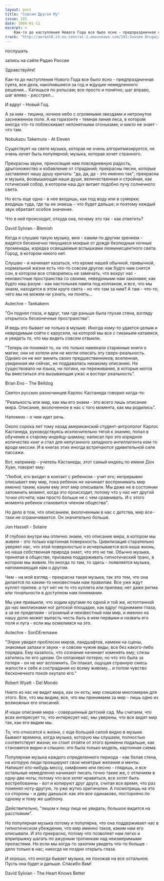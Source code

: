 ```yaml
---
layout: post
title: "Совсем Другая Му"
issue: 191
date: 2009-01-11
excerpt: >
    Как-то до наступления Нового Года все было ясно - предпраздничная суета, все дела, накопившиеся за год и ждущие немедленного решения... Катишься по рельсам; все просто и понятно; шаг вправо, шаг влево - расстрел...
track: "http://aerost8.s3.eu-central-1.amazonaws.com/191-Sovsem Drugaja Mu.mp3"
---
```


послушать

запись на сайте Радио России

Здравствуйте!

Как-то до наступления Нового Года все было ясно - предпраздничная суета, все дела, накопившиеся за год и ждущие немедленного решения... Катишься по рельсам; все просто и понятно; шаг вправо, шаг влево - расстрел...

И вдруг - Новый Год.

А за ним - тишина, ночное небо с огромными звездами и нетронутое заснеженное поле. А на горизонте - темная линия леса, в котором иногда что-то поблескивает непонятными огоньками; и никто не знает - что там.

Nobukazu Takemura - At Eleven

Существует на свете музыка, которая не очень алгоритмизируется, не очень хочет быть популярной; музыка, которая хочет странного.

Прекрасны звуки, приносящие нам повседневную радость, дрыгоножество и избавление от страданий; прекрасны песни, которые заставляют нашу душу кричать: "да, да, да - это именно так"; прекрасна и музыка, возвышающая наши души, величественная и стройная, как готический собор, в котором наш дух витает подобно лучу солнечного света.

Но есть еще одна - в нее входишь, как под воду или в сумерки; входишь туда, где ты не знаешь - что будет дальше; и поэтому каждый звук обретает особое значение.

Что в ней происходит, откуда она, почему это так - как ответить?

David Sylvian - Blemish

Когда я слушаю такую музыку, мне - каким-то другим зрением - видятся бесконечно тянущиеся мокрые от дождя безлюдные ночные променады, изредка освещаемые вспышками люминисцентного света. Город, в котором никого нет.

Слушаю - и начинает казаться, что кроме нашей обычной, привычной, нормальной жизни есть что-то совсем другое: как будто нам снится сон, в котором все сговорились не замечать, что вокруг нас - неизвестные пространства со своими, неведомыми нам законами; как будто наш разум - как настольная лампа под колпаком, и все, что мы знаем, находится в этом круге света - но что там за ним? А там - что-то, чего мы не можем ни узнать, ни понять...

Autechre - Tankakern

"Он поднял глаза, и вдруг, там где раньше была глухая стена, взгляду открылось бесконечные пространства".

И ведь это бывает не только в музыке. Иногда кому-то удается целым и невредимым сойти с карусели, на которой мы все с гиканьем катаемся, и увидеть то, что мы видеть совсем отвыкли.

"Теперь он понимал то, на что только намекали старинные книги о магии; они не хотели или не могли описать эту сверх-реальность. Однако он не мог винить своих предшественников; вселенная, увиденная им сейчас, не поддавалась никакому описанию. Не существовало ни языка, ни логики, ни переживания, в которые могла бы вместиться эта вызывающая ужас и восторг реальность".

Brian Eno - The Belldog

Светоч русских разночинцев Карлос Кастанеда говорил когда-то:

"Реальность или мир, как мы его знаем - это всего лишь описание мира. Описание, вколоченное в нас с того момента, как мы родились".

Напомню - о чем идет речь.

Около сорока лет тому назад американский студент-антрополог Карлос Кастанеда, руководствуясь исключительно тягой к знанию, попал в обучение к старому индейцу-шаману; написал про это изрядное количество книг и стал для непуганного западного интеллигента кем-то вроде мессии. И в книгах этих иногда встречаются удивительной силе пассажи.

Вот, например - учитель Кастанеды, этот самый индеец по имени Дон Хуан, говорит ему:

"Любой, кто входит в контакт с ребенком - учит его; непрерывно описывает ему мир, пока ребенок не начинает воспринимать мир именно таким, каким ему этот мир описывали. Мы даже не в состоянии запомнить момент, когда это происходит, потому что у нас нет другой точки отсчета; нам просто больше не с чем сравнивать. И с этого момента ребенок становится членом общества".

Но дело в том, что описанием, вколоченным в нас с детства, мир все-таки не ограничивается. Он значительно больше.

Jon Hassell - Solaire

И глубоко внутри мы отлично знаем, что описание мира, в котором мы живем - это только картонная поверхность. Цивилизация старательно уверяет нас, что этой поверхностью и исчерпывается вся наша жизнь, но наша собственная природа знает, что это не так. Обычно музыка, принятая в обществе, призвана поддерживать гипнотический транс, в котором мы живем. Но иногда то там, то здесь - появляется музыка, напоминающая нам о другом.

Чем - на мой взгляд - прекрасна такая музыка, так это тем, что она делается по каким-то неизвестным нам правилам. Все уже ждут куплет-припев: а тут нет не то что куплета или припева; нет даже ритма или тональности в доступном нам понимании.

Мы уже привыкли, что ходим кругами по одной и той же, истоптанной до нас миллионами ног детской площадке, как вдруг поднимаем глаза, а за ее пределами - огромный и неизвестный нам мир, и именно на нашу долю может выпасть честь быть в нем первыми и назвать его поля и луга - если мы осмелимся на это.

Autechre - SonDEremawe

"Элрик увидел проблески миров, ландшафтов, намеки на сцены, знакомые запахи и звуки - и совсем чужие виды; все без какого-либо порядка. Ему казалось, что сознание начинает изменять ему; слезы катились по его щекам. Он оплакивал потерю; но что это была за потеря - он не мог вспомнить. Он плакал, ощущая странную смесь жалости к себе и сострадания ко всему живому... и потом чувство бесконечного покоя окутало его."

Robert Wyatt - Del Mondo

Никто из нас не видит мира, как он есть; мир слишком многомерен для этого. Все, что мы видим; все, что мы принимаем за мир - лишь одно из возможных его описаний.

И наши описания мира - совершенный детский сад. Мы считаем, что всех интересует то, что интересует нас; мы уверены, что все видят мир так, как его видим мы.

То, что относится к жизни, с еще большей силой видно в музыке. Бывают времена, когда музыка, которую мы слушаем, полностью соответствует жизни; но стоит отойти от этого времени подальше, как становится видно и слышно: это была только модель, картонная схема.

Популярная музыка каждого определенного периода - как белая стена, на которую люди проецируют свои нехитрые желания и мечты. Напишет кто-нибудь мессу, симфонию или песню - глядишь, и все остальные немедленно начинают писать точно такие же, с отличием в одну-две ноты; потому что все хотят нравиться, все хотят быть востребованны - вот и копируют друг друга, считая все время, что раз поменял ноту-другую, то уже жутко оригинален. А посмотришь на это со стороны - и диву даешься: как это все одинаково, постороено по одному и тому же шаблону.

Действительно, "лицом к лицу лица не увидать; большое видится на расстоянии".

Но популярная музыка потому и популярна, что она поддерживает нас в гипнотическом убеждении, что мир именно таков, каким нам его описывали. И это прекрасно, потому что позволяет нам легко и вприпрыжку шагать по ажурным тропинкам над неизмеримыми пропастями. Но если мы когда-то захотим увидеть что-то больше - дело только в нас; никогда не поздно открыть глаза.

И хорошо, что иногда бывает музыка, не похожая на все остальное. Пусть она будет и дальше. Спасибо Вам!

David Sylvian - The Heart Knows Better
